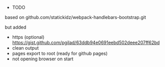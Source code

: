 * TODO

based on github.com/statickidz/webpack-handlebars-bootstrap.git

but added
- https (optional)
https://gist.github.com/pgilad/63ddb94e0691eebd502deee207ff62bd
- clean output
- pages export to root (ready for github pages)
- not opening browser on start